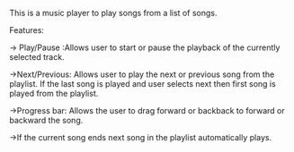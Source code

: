 This is a music player to play songs from a list of songs.

Features:

-> Play/Pause :Allows user to start or pause the playback of the currently selected track.

->Next/Previous: Allows user to play the next or previous song from the playlist. If the last song is played and user selects next then first song is played from the playlist.

->Progress bar: Allows the user to drag forward or backback to forward or backward the song.

->If the current song ends next song in the playlist automatically plays.

